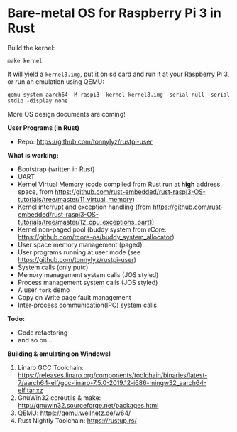 # Bare-metal OS for Raspberry Pi 3 in Rust

Build the kernel:
```
make kernel
```
It will yield a `kernel8.img`, put it on sd card and run it at your Raspberry Pi 3, or run an emulation using QEMU:
```
qemu-system-aarch64 -M raspi3 -kernel kernel8.img -serial null -serial stdio -display none
```

More OS design documents are coming!

**User Programs (in Rust)**

* Repo: https://github.com/tonnylyz/rustpi-user
 

**What is working:**
* Bootstrap (written in Rust)
* UART
* Kernel Virtual Memory (code compiled from Rust run at **high** address space, from https://github.com/rust-embedded/rust-raspi3-OS-tutorials/tree/master/11_virtual_memory)
* Kernel interrupt and exception handling (from https://github.com/rust-embedded/rust-raspi3-OS-tutorials/tree/master/12_cpu_exceptions_part1)
* Kernel non-paged pool (buddy system from rCore: https://github.com/rcore-os/buddy_system_allocator)
* User space memory management (paged)
* User programs running at user mode (see https://github.com/tonnylyz/rustpi-user)
* System calls (only putc)
* Memory management system calls (JOS styled)
* Process management system calls (JOS styled)
* A user `fork` demo
* Copy on Write page fault management
* Inter-process communication(IPC) system calls

**Todo:**
* Code refactoring
* and so on...

**Building & emulating on Windows!**
1. Linaro GCC Toolchain: https://releases.linaro.org/components/toolchain/binaries/latest-7/aarch64-elf/gcc-linaro-7.5.0-2019.12-i686-mingw32_aarch64-elf.tar.xz
2. GnuWin32 coreutils & make: http://gnuwin32.sourceforge.net/packages.html
3. QEMU: https://qemu.weilnetz.de/w64/
4. Rust Nightly Toolchain: https://rustup.rs/

